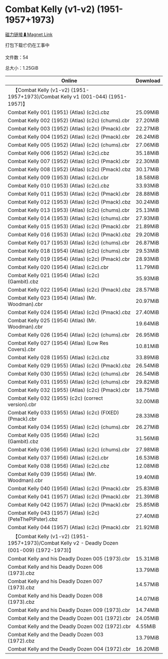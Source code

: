# Combat Kelly (v1-v2) (1951-1957+1973)

[磁力链接⬇Magnet Link](magnet:?xt=urn:btih:4706ef88cbd5a6a4642184abd1049ea66a104494&dn=Combat%20Kelly%20%28v1-v2%29%20%281951-1957%2B1973%29)

打包下载📦仍在工事中

文件数：54

总大小：1.25GiB

Online | Download
--- | ---
&emsp;【Combat Kelly (v1-v2) (1951-1957+1973)/Combat Kelly v1 (001-044) (1951-1957)】 | 
Combat Kelly 001 (1951) (Atlas) (c2c).cbz | 25.09MiB
Combat Kelly 002 (1952) (Atlas) (c2c) (chums).cbr | 27.20MiB
Combat Kelly 003 (1952) (Atlas) (c2c) (Pmack).cbr | 22.27MiB
Combat Kelly 004 (1952) (Atlas) (c2c) (Pmack).cbr | 26.24MiB
Combat Kelly 005 (1952) (Atlas) (c2c) (chums).cbr | 27.06MiB
Combat Kelly 006 (1952) (Atlas) (c2c).cbz | 35.18MiB
Combat Kelly 007 (1952) (Atlas) (c2c) (Pmack).cbr | 22.30MiB
Combat Kelly 008 (1952) (Atlas) (c2c) (Pmack).cbz | 30.17MiB
Combat Kelly 009 (1953) (Atlas) (c2c).cbr | 18.58MiB
Combat Kelly 010 (1953) (Atlas) (c2c).cbz | 33.93MiB
Combat Kelly 011 (1953) (Atlas) (c2c) (Pmack).cbr | 28.88MiB
Combat Kelly 012 (1953) (Atlas) (c2c) (Pmack).cbz | 30.24MiB
Combat Kelly 013 (1953) (Atlas) (c2c) (chums).cbr | 25.13MiB
Combat Kelly 014 (1953) (Atlas) (c2c) (chums).cbr | 27.93MiB
Combat Kelly 015 (1953) (Atlas) (c2c) (Pmack).cbr | 21.89MiB
Combat Kelly 016 (1953) (Atlas) (c2c) (Pmack).cbz | 29.20MiB
Combat Kelly 017 (1953) (Atlas) (c2c) (chums).cbr | 26.87MiB
Combat Kelly 018 (1954) (Atlas) (c2c) (chums).cbr | 29.53MiB
Combat Kelly 019 (1954) (Atlas) (c2c) (Pmack).cbr | 28.93MiB
Combat Kelly 020 (1954) (Atlas) (c2c).cbr | 11.79MiB
Combat Kelly 021 (1954) (Atlas) (c2c) (Gambit).cbz | 35.93MiB
Combat Kelly 022 (1954) (Atlas) (c2c) (Pmack).cbz | 28.57MiB
Combat Kelly 023 (1954) (Atlas) (Mr. Woodman).cbr | 20.97MiB
Combat Kelly 024 (1954) (Atlas) (c2c) (Pmack).cbz | 27.40MiB
Combat Kelly 025 (1954) (Atlas) (Mr. Woodman).cbr | 19.64MiB
Combat Kelly 026 (1954) (Atlas) (c2c) (chums).cbr | 26.95MiB
Combat Kelly 027 (1954) (Atlas) (Low Res Covers).cbr | 10.81MiB
Combat Kelly 028 (1955) (Atlas) (c2c).cbz | 33.89MiB
Combat Kelly 029 (1955) (Atlas) (c2c) (Pmack).cbz | 26.54MiB
Combat Kelly 030 (1955) (Atlas) (c2c) (chums).cbr | 26.54MiB
Combat Kelly 031 (1955) (Atlas) (c2c) (chums).cbr | 29.82MiB
Combat Kelly 032 (1955) (Atlas) (c2c) (Pmack).cbr | 18.75MiB
Combat Kelly 032 (1955) (c2c) (correct version).cbr | 32.00MiB
Combat Kelly 033 (1955) (Atlas) (c2c) (FIXED) (Pmack).cbr | 28.33MiB
Combat Kelly 034 (1955) (Atlas) (c2c) (chums).cbr | 26.27MiB
Combat Kelly 035 (1956) (Atlas) (c2c) (Gambit).cbz | 31.56MiB
Combat Kelly 036 (1956) (Atlas) (c2c) (chums).cbr | 27.98MiB
Combat Kelly 037 (1956) (Atlas) (c2c).cbr | 16.53MiB
Combat Kelly 038 (1956) (Atlas) (c2c).cbz | 12.08MiB
Combat Kelly 039 (1956) (Atlas) (Mr. Woodman).cbr | 19.40MiB
Combat Kelly 040 (1956) (Atlas) (c2c) (Pmack).cbr | 25.83MiB
Combat Kelly 041 (1957) (Atlas) (c2c) (Pmack).cbr | 21.39MiB
Combat Kelly 042 (1957) (Atlas) (c2c) (Pmack).cbr | 25.85MiB
Combat Kelly 043 (1957) (Atlas) (c2c) (PeteThePIPster).cbz | 27.40MiB
Combat Kelly 044 (1957) (Atlas) (c2c) (Pmack).cbr | 21.92MiB
&emsp;【Combat Kelly (v1-v2) (1951-1957+1973)/Combat Kelly v2 - Deadly Dozen (001-009) (1972-1973)】 | 
Combat Kelly and his Deadly Dozen 005 (1973).cbr | 15.31MiB
Combat Kelly and his Deadly Dozen 006 (1973).cbz | 13.79MiB
Combat Kelly and his Deadly Dozen 007 (1973).cbz | 14.57MiB
Combat Kelly and his Deadly Dozen 008 (1973).cbz | 14.07MiB
Combat Kelly and his Deadly Dozen 009 (1973).cbr | 14.74MiB
Combat Kelly and the Deadly Dozen 001 (1972).cbr | 24.05MiB
Combat Kelly and the Deadly Dozen 002 (1972).cbr | 4.55MiB
Combat Kelly and the Deadly Dozen 003 (1972).cbz | 13.79MiB
Combat Kelly and the Deadly Dozen 004 (1972).cbr | 16.20MiB